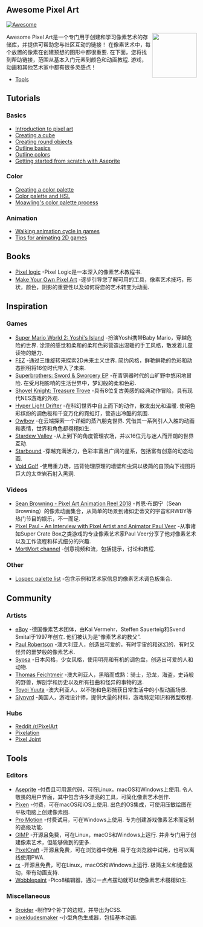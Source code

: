 <div class="github-widget" data-repo="Siilwyn/awesome-pixel-art"></div>

## Awesome Pixel Art
[![Awesome](https://awesome.re/badge.svg)](https://awesome.re)

[<img src="https://cdn.rawgit.com/Siilwyn/awesome-pixel-art/1d81c507/sheep-timelapse.gif" align="right" width="118">](https://twitter.com/mnrART)

 Awesome Pixel Art是一个专门用于创建和学习像素艺术的存储库，并提供可帮助您与社区互动的链接！ 在像素艺术中，每个放置的像素在创建预想的图形中都很重要. 在下面，您将找到帮助链接，范围从基本入门元素到颜色和动画教程. 游戏，动画和其他艺术家中都有很多灵感点！

- [Tools](#tools) 

## Tutorials

### Basics
- [Introduction to pixel art](http://pixeljoint.com/forum/forum_posts.asp?TID=11299)
- [Creating a cube](http://vanmall.deviantart.com/art/How-to-start-with-pixel-art-121520884)
- [Creating round objects](http://vanmall.deviantart.com/art/How-to-make-round-objects-in-pixel-art-347907700)
- [Outline basics](http://samkeddy.com/pixel-art-outlines/)
- [Outline colors](http://samkeddy.com/pixel-art-outlines-part-2-using-color/)
- [Getting started from scratch with Aseprite](https://medium.com/pixel-grimoire/how-to-start-making-pixel-art-2d1e31a5ceab)

### Color
- [Creating a color palette](https://betterin2d.com/2014/08/02/pixel-art-tutorial-creating-a-colour-palette/)
- [Color palette and HSL](https://opengameart.org/content/chapter-5-color-palettes)
- [Moawling's color palette process](https://twitter.com/i/moments/948249159425056769)

### Animation
- [Walking animation cycle in games](https://finalbossblues.com/walk-cycles-p1/)
- [Tips for animating 2D games](http://www.gamasutra.com/view/news/176663/5_tips_for_making_great_animations_for_2D_games.php)

## Books
- [Pixel logic](https://gumroad.com/l/pixel-logic) -Pixel Logic是一本深入的像素艺术教程书.
- [Make Your Own Pixel Art](https://nostarch.com/pixelart) -逐步引导您了解可用的工具，像素艺术技巧，形状，颜色，阴影的重要性以及如何将您的艺术转变为动画.

## Inspiration
### Games
- [Super Mario World 2: Yoshi's Island](https://en.wikipedia.org/wiki/Yoshi%27s_Island)  -扮演Yoshi携带Baby Mario，穿越危险的世界. 涂漆的感觉和柔和的柔和色彩营造出温暖的手工风格，散发着儿童读物的魅力.
- [FEZ](http://www.fezgame.com/)  -通过三维旋转来探索2D未来主义世界. 简约风格，鲜艳鲜艳的色彩和动态照明将16位时代带入了未来.
- [Superbrothers: Sword & Sworcery EP](http://www.swordandsworcery.com/)  -在青铜器时代的山旷野中悠闲地冒险. 在受月相影响的生活世界中，梦幻般的柔和色彩.
- [Shovel Knight: Treasure Trove](http://yachtclubgames.com/shovel-knight/) -具有8位复古美感的经典动作冒险，具有现代NES游戏的外观.
- [Hyper Light Drifter](https://heartmachine.com/hyper-light)  -在科幻世界中自上而下的动作，散发出光和温暖. 使用色彩缤纷的调色板和千变万化的霓虹灯，营造出冷酷的氛围.
- [Owlboy](http://www.owlboygame.com/)  -在云端探索一个详细的蒸汽朋克世界. 凭借其一系列引人入胜的动画和表情，世界和角色都栩栩如生.
- [Stardew Valley](https://stardewvalley.net/) -从上到下的角度管理农场，并以16位元与迷人而开朗的世界互动.
- [Starbound](https://playstarbound.com/) -穿越充满活力，色彩丰富且广阔的星系，包括富有创意的动态动画.
- [Void Golf](https://cactusmancer.itch.io/void-golf) -使用重力场，违背物理原理的墙壁和虫洞以极简的自顶向下视图将巨大的太空岩石射入黑洞.

### Videos
- [Sean Browning - Pixel Art Animation Reel 2018](https://vimeo.com/250991452) -肖恩·布朗宁（Sean Browning）的像素动画集合，从简单的场景到诸如史蒂文的宇宙和RWBY等热门节目的娱乐，不一而足.
- [Pixel Paul - An Interview with Pixel Artist and Animator Paul Veer](https://vimeo.com/68038321) -从事诸如Super Crate Box之类游戏的专业像素艺术家Paul Veer分享了他对像素艺术以及工作流程和样式细分的兴趣.
- [MortMort channel](https://www.youtube.com/channel/UCsn9MzwyPKeCE6MEGtMU4gg) -创意视频和流，包括提示，讨论和教程.

### Other
- [Lospec palette list](https://lospec.com/palette-list) -包含示例和艺术家信息的像素艺术调色板集合.

## Community

### Artists
- [eBoy](http://hello.eboy.com/eboy/)  -德国像素艺术团体，由Kai Vermehr，Steffen Sauerteig和Svend Smital于1997年创立. 他们被认为是“像素艺术的教父”.
- [Paul Robertson](http://probertson.tumblr.com/) -澳大利亚人，创造出可爱的，有时宇宙的和迷幻的，有时又怪异的噩梦般的像素艺术.
- [Syosa](http://collet66.blog52.fc2.com/) -日本风格，少女风格，使用明亮和有机的调色盘，创造出可爱的人和动物.
- [Thomas Feichtmeir](http://cyangmou.deviantart.com/) -澳大利亚人，黑暗而成熟：骑士，恐龙，海盗，史诗般的野兽，解剖学和历史以及所有扭曲和怪异的事物的迷.
- [Toyoi Yuuta](http://1041uuu.tumblr.com/) -澳大利亚人，以不饱和色彩捕获日常生活中的小型动画场景.
- [Slynyrd](https://www.patreon.com/slynyrd) -美国人，游戏设计师，提供大量的材料，游戏特定知识和微型教程.

### Hubs
- [Reddit /r/PixelArt](https://www.reddit.com/r/PixelArt/)
- [Pixelation](http://pixelation.org/)
- [Pixel Joint](http://pixeljoint.com/)

## Tools

### Editors
- [Aseprite](http://aseprite.org/)  -付费且可用源代码，可在Linux，macOS和Windows上使用. 令人敬畏的用户界面，其中包含许多漂亮的工具，可简化像素艺术创作.
- [Pixen](https://pixenapp.com/)  -付费，可在macOS和iOS上使用. 出色的OS集成，可使用压敏绘图在平板电脑上创建像素图.
- [Pro Motion](http://www.cosmigo.com/pixel_animation_software)  -付费试用，可在Windows上使用. 专为创建游戏像素艺术而定制的高级功能.
- [GIMP](https://www.gimp.org/)  -开源且免费，可在Linux，macOS和Windows上运行. 并非专门用于创建像素艺术，但能够做到的更多.
- [PixelCraft](https://rgab1508.github.io/PixelCraft/)  -开源且免费，可在浏览器中使用. 易于在浏览器中试用，也可以离线使用PWA.
- [rx](https://rx.cloudhead.io/)  -开源且免费，可在Linux，macOS和Windows上运行. 极简主义和键盘驱动，带有动画支持.
- [Wobblepaint](https://www.lexaloffle.com/bbs/?tid=40058) -Pico8编辑器，通过一点点摆动就可以使像素艺术栩栩如生.

### Miscellaneous
- [Broider](https://maxbittker.github.io/broider/) -制作9个补丁的边框，并导出为CSS.
- [pixeldudesmaker](https://0x72.itch.io/pixeldudesmaker) -小型角色生成器，包括基本动画.
